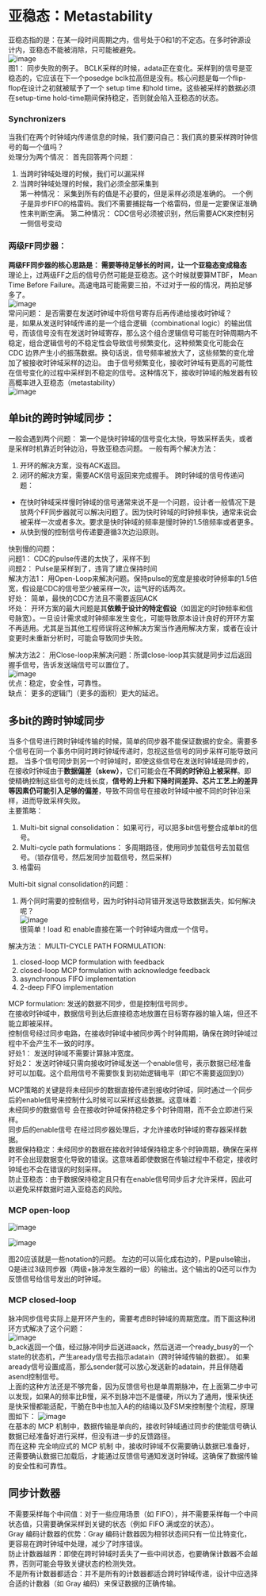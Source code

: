 # 亚稳态：Metastability
亚稳态指的是：在某一段时间周期之内，信号处于0和1的不定态。在多时钟源设计内，亚稳态不能被消除，只可能被避免。   
![image](https://github.com/user-attachments/assets/d16814e9-884d-435f-bf01-5a50a7d3ee7b)   
图1： 同步失败的例子。  BCLK采样的时候，adata正在变化。采样到的信号是亚稳态的，它应该在下一个posedge bclk拉高但是没有。核心问题是每一个flip-flop在设计之初就被赋予了一个
setup time 和hold time。这些被采样的数据必须在setup-time hold-time期间保持稳定，否则就会陷入亚稳态的状态。   

### Synchronizers
当我们在两个时钟域内传递信息的时候，我们要问自己：我们真的要采样跨时钟信号的每一个值吗？  
处理分为两个情况： 首先回答两个问题：   
1. 当跨时钟域处理的时候，我们可以漏采样   
2. 当跨时钟域处理的时候，我们必须全部采集到     
第一种情况： 采集到所有的值是不必要的，但是采样必须是准确的。 一个例子是异步FIFO的格雷码。我们不需要捕捉每一个格雷码，但是一定要保证准确性来判断空满。
第二种情况： CDC信号必须被识别，然后需要ACK来控制另一侧信号变动

### 两级FF同步器：  
**两级FF同步器的核心思路是： 需要等待足够长的时间，让一个亚稳态变成稳态**  
理论上，过两级FF之后的信号仍然可能是亚稳态。这个时候就要算MTBF， Mean Time Before Failure。高速电路可能需要三拍，不过对于一般的情况，两拍足够多了。   
![image](https://github.com/user-attachments/assets/1d6c58f5-5d42-4c49-879f-ff248aeae882)   
常问问题： 是否需要在发送时钟域中将信号寄存后再传递给接收时钟域？  
是，如果从发送时钟域传递的是一个组合逻辑（combinational logic）的输出信号，而该信号没有在发送时钟域寄存，那么这个组合逻辑信号可能在时钟周期内不稳定，组合逻辑信号的不稳定性会导致信号频繁变化，这种频繁变化可能会在 CDC 边界产生小的振荡数据。换句话说，信号频率被放大了，这些频繁的变化增加了被接收时钟域采样的边沿。 由于信号频繁变化，接收时钟域有更高的可能性在信号变化的过程中采样到不稳定的信号。这种情况下，接收时钟域的触发器有较高概率进入亚稳态（metastability）  
![image](https://github.com/user-attachments/assets/3c9a278f-429e-4986-96d2-6056db38d25f)   

## 单bit的跨时钟域同步：   
一般会遇到两个问题： 第一个是快时钟域的信号变化太快，导致采样丢失，或者是采样时机靠近时钟边沿，导致亚稳态问题。 一般有两个解决方法：  
1. 开环的解决方案，没有ACK返回。    
2. 闭环的解决方案，需要ACK信号返回来完成握手。
跨时钟域的信号传递问题：  
- 在快时钟域采样慢时钟域的信号通常来说不是一个问题，设计者一般情况下是放两个FF同步器就可以解决问题了。因为快时钟域的时钟频率快，通常来说会被采样一次或者多次。要求是快时钟域的频率是慢时钟的1.5倍频率或者更多。  
- 从快到慢的控制信号传递要遵循3次边沿原则。  

快到慢的问题：  
问题1：  CDC的pulse传递的太快了，采样不到  
问题2：  Pulse是采样到了，违背了建立保持时间   
解决方法1： 用Open-Loop来解决问题。保持pulse的宽度是接收时钟频率的1.5倍宽，假设是CDC的信号至少被采样一次，运气好的话两次。  
好处： 简单，最快的CDC方法且不需要返回ACK  
坏处：  开环方案的最大问题是其**依赖于设计的特定假设**（如固定的时钟频率和信号脉宽）。一旦设计需求或时钟频率发生变化，可能导致原本设计良好的开环方案不再适用。尤其是当其他工程师误将这种解决方案当作通用解决方案，或者在设计变更时未重新分析时，可能会导致同步失败。      

解决方法2： 用Close-loop来解决问题：所谓close-loop其实就是同步过后返回握手信号，告诉发送端信号可以置位了。   
![image](https://github.com/user-attachments/assets/da2a5416-4b0f-48fa-869a-9ad1b3f6090a)   
优点：稳定，安全性，可靠性。  
缺点： 更多的逻辑门（更多的面积）更大的延迟。  

## 多bit的跨时钟域同步
当多个信号进行跨时钟域传输的时候，简单的同步器不能保证数据的安全。需要多个信号在同一个事务中同时跨时钟域传递时，忽视这些信号的同步采样可能导致问题。 当多个信号同步到另一个时钟域时，即使这些信号在发送时钟域是同步的，在接收时钟域由于**数据偏差（skew）**，它们可能会在**不同的时钟沿上被采样**。即使精确控制这些信号的走线长度，**信号的上升和下降时间差异、芯片工艺上的差异等因素仍可能引入足够的偏差**，导致不同信号在接收时钟域中被不同的时钟沿采样，进而导致采样失败。  
主要策略：  
1. Multi-bit signal consolidation： 如果可行，可以把多bit信号整合成单bit的信号。  
2. Multi-cycle path formulations： 多周期路径，使用同步加载信号去加载信号。（锁存信号，然后发同步加载信号，然后采样）  
3. 格雷码  

Multi-bit signal consolidation的问题： 
1. 两个同时需要的控制信号，因为时钟抖动背错开发送导致数据丢失，如何解决呢？    
![image](https://github.com/user-attachments/assets/f091baa2-0824-4e89-9f11-1598ed9babcb)    
很简单！load 和 enable直接在第一个时钟域内做成一个信号。      


解决方法： MULTI-CYCLE PATH FORMULATION:    
1. closed-loop MCP formulation with feedback  
2. closed-loop MCP formulation with acknowledge feedback  
3. asynchronous FIFO implementation  
4. 2-deep FIFO implementation


MCP formulation: 发送的数据不同步，但是控制信号同步。   
在接收时钟域中，数据信号到达后直接稳态地放置在目标寄存器的输入端，但还不能立即被采样。    
控制信号经过同步电路，在接收时钟域中被同步两个时钟周期，确保在跨时钟域过程中不会产生不一致的时序。   
好处1： 发送时钟域不需要计算脉冲宽度。   
好处2： 发送时钟域只需向接收时钟域发送一个enable信号，表示数据已经准备好可以加载。这个启用信号不需要恢复到初始逻辑电平（即它不需要返回到0）   

MCP策略的关键是将未经同步的数据直接传递到接收时钟域，同时通过一个同步后的enable信号来控制什么时候可以采样这些数据。这意味着：     
未经同步的数据信号 会在接收时钟域保持稳定多个时钟周期，而不会立即进行采样。    
同步后的enable信号 在经过同步器处理后，才允许接收时钟域的寄存器采样数据。    
数据保持稳定：未经同步的数据在接收时钟域保持稳定多个时钟周期，确保在采样时不会出现数据变化导致的错误。这意味着即使数据在传输过程中不稳定，接收时钟域也不会在错误的时刻采样。     
防止亚稳态：由于数据保持稳定且只有在enable信号同步后才允许采样，因此可以避免采样数据时进入亚稳态的风险。   
### MCP open-loop
![image](https://github.com/user-attachments/assets/92d6720f-4d85-4f61-840e-92baff83ec53)   

![image](https://github.com/user-attachments/assets/2e9b836f-daed-4dfa-ad1a-c8baff6f19c7)    

图20应该就是一些notation的问题。 左边的可以简化成右边的，P是pulse输出，Q是进过3级同步器（两级+脉冲发生器的一级）的输出。这个输出的Q还可以作为反馈信号给信号发出的时钟域。    

### MCP closed-loop
脉冲同步信号实际上是开环产生的，需要考虑B时钟域的周期宽度。而下面这种闭环方式解决了这个问题：  
![image](https://github.com/user-attachments/assets/d120cfb6-e186-4fd9-adad-ee7bc3640091)   
b_ack返回一个值，经过脉冲同步后送进aack，然后送进一个ready_busy的一个state的状态机，产生aready信号去指示adatain（跨时钟域传输的数据）。 如果aready信号设置成高，那么sender就可以放心发送新的adatain，并且伴随着asend控制信号。    
上面的这种方法还是不够完备，因为反馈信号也是单周期脉冲，在上面第二步中可以发现，如果A的频率比B慢，采不到脉冲岂不是僵硬，所以为了通用，慢采快还是快采慢都能适配，干脆在B中也加入A的的结绳以及FSM来控制整个流程，原理图如下：
![image](https://github.com/user-attachments/assets/0856193b-defe-40a1-b3c6-9fe73aaecaea)   
在基本的 MCP 机制中，数据传输是单向的，接收时钟域通过同步的使能信号确认数据已经准备好进行采样，但没有进一步的反馈路径。  
而在这种 完全响应式的 MCP 机制 中，接收时钟域不仅需要确认数据已准备好，还需要确认数据已加载后，才能通过反馈信号通知发送时钟域。这确保了数据传输的安全性和可靠性。    

## 同步计数器
不需要采样每个中间值：对于一些应用场景（如 FIFO），并不需要采样每一个中间状态值，只需要确保采样到关键的状态（例如 FIFO 满或空的状态）。  
Gray 编码计数器的优势：Gray 编码计数器因为相邻状态间只有一位比特变化，更容易在跨时钟域中处理，减少了时序错误。  
防止计数器越界：即使在跨时钟域时丢失了一些中间状态，也要确保计数器不会越界，否则可能会导致关键状态的检测失效。  
不是所有计数器都适合：并不是所有的计数器都适合跨时钟域传递，设计中应选择合适的计数器（如 Gray 编码）来保证数据的正确传输。  


